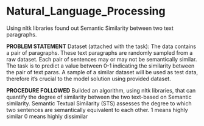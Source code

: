 # Natural_Language_Processing
Using nltk libraries found out Semantic Similarity between two text paragraphs.

**PROBLEM STATEMENT**
Dataset (attached with the task): The data contains a pair of paragraphs. These text paragraphs are randomly sampled from a raw dataset. Each pair of sentences may or 
may not be semantically similar. The task is to predict a value between 0-1 indicating the similarity between the pair of text paras. 
A sample of a similar dataset will be used as test data, therefore it’s crucial to the model solution using provided dataset.

**PROCEDURE FOLLOWED**
Builded an algorithm, using nltk libraries, that can quantify the degree of similarity between the two text-based on Semantic similarity. 
Semantic Textual Similarity (STS) assesses the degree to which two sentences are semantically equivalent to each other.
1 means highly similar
0 means highly dissimilar
